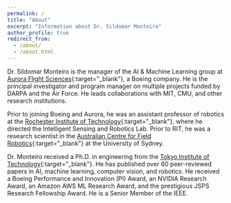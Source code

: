 ```yaml
---
permalink: /
title: "About"
excerpt: "Information about Dr. Sildomar Monteiro"
author_profile: true
redirect_from: 
  - /about/
  - /about.html
---
```


Dr. Sildomar Monteiro is the manager of the AI & Machine Learning group at [Aurora Flight Sciences](http://www.aurora.aero/){:target="_blank"}, a Boeing company. He is the principal investigator and program manager on multiple projects funded by DARPA and the Air Force. He leads collaborations with MIT, CMU, and other research institutions. 

Prior to joining Boeing and Aurora, he was an assistant professor of robotics at the [Rochester Institute of Technology](https://www.rit.edu/kgcoe/electrical/){:target="_blank"}, where he directed the Intelligent Sensing and Robotics Lab. Prior to RIT, he was a research scientist in the [Australian Centre for Field Robotics](https://sydney.edu.au/engineering/our-research/robotics-and-intelligent-systems/australian-centre-for-field-robotics.html){:target="_blank"} at the University of Sydney.

Dr. Monteiro received a Ph.D. in engineering from the [Tokyo Institute of Technology](https://www.titech.ac.jp/english/){:target="_blank"}. He has published over 60 peer-reviewed papers in AI, machine learning, computer vision, and robotics. He received a Boeing Performance and Innovation (PI) Award, an NVIDIA Research Award, an Amazon AWS ML Research Award, and the prestigious JSPS Research Fellowship Award. He is a Senior Member of the IEEE.

